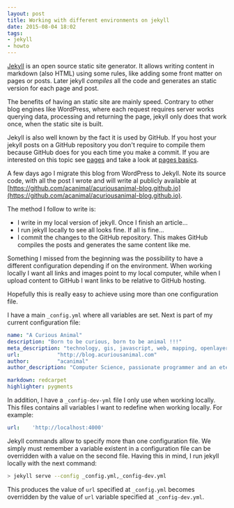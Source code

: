 ```yaml
---
layout: post
title: Working with different environments on jekyll
date: 2015-08-04 18:02
tags:
- jekyll
- howto
---
```


[Jekyll](http://jekyllrb.com/) is an open source static site generator. It allows writing content in markdown (also HTML) using some rules, like adding some front matter on pages or posts. Later jekyll *compiles* all the code and generates an static version for each page and post.

The benefits of having an static site are mainly speed. Contrary to other blog engines like WordPress, where each request requires server works querying data, processing and returning the page, jekyll only does that work once, when the static site is built.

Jekyll is also well known by the fact it is used by GitHub. If you host your jekyll posts on a GitHub repository you don't require to compile them because GitHub does for you each time you make a commit. If you are interested on this topic see [pages](https://pages.github.com/) and take a look at [pages basics](https://help.github.com/categories/github-pages-basics/).

A few days ago I migrate this blog from WordPress to Jekyll. Note its source code, with all the post I wrote and will write al publicly available at [https://github.com/acanimal/acuriousanimal-blog.github.io](https://github.com/acanimal/acuriousanimal-blog.github.io).

The method I follow to write is:

- I write in my local version of jekyll. Once I finish an article...
- I run jekyll locally to see all looks fine. If all is fine...
- I commit the changes to the GitHub repository. This makes GitHub compiles the posts and generates the same content like me.

Something I missed from the beginning was the possibility to have a different configuration depending if on the environment. When working locally I want all links and images point to my local computer, while when I upload content to GitHub I want links to be relative to GitHub hosting.

Hopefully this is really easy to achieve using more than one configuration file.

I have a main `_config.yml` where all variables are set. Next is part of my current configuration file:

```yaml
name: "A Curious Animal"
description: "Born to be curious, born to be animal !!!"
meta_description: "technology, gis, javascript, web, mapping, openlayers, leaflet, jquery, acuriousanimal, acanimal"
url:            "http://blog.acuriousanimal.com"
author:         "acanimal"
author_description: "Computer Science, passionate programmer and an eternal rookie guitar player."

markdown: redcarpet
highlighter: pygments
```

In addition, I have a `_config-dev-yml` file I only use when working locally. This files contains all variables I want to redefine when working locally. For example:

```yaml
url:    'http://localhost:4000'
```

Jekyll commands allow to specify more than one configuration file. We simply must remember a variable existent in a configuration file can be overridden with a value on the second file. Having this in mind, I run jekyll locally with the next command:

```bash
> jekyll serve --config _config.yml,_config-dev.yml
```

This produces the value of `url` specified at `_config.yml` becomes overridden by the value of `url` variable specified at `_config-dev.yml`.
